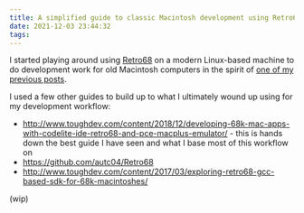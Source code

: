 ```yaml
---
title: A simplified guide to classic Macintosh development using Retro68 and pce-macplus
date: 2021-12-03 23:44:32
tags:
---
```

I started playing around using [Retro68](https://amzn.to/3omPX7Z) on a modern Linux-based machine to do development work for old Macintosh computers in the spirit of [one of my previous posts](/2021/02/11/technical-things-i-would-work-on-if-i-had-unlimited-time/).

I used a few other guides to build up to what I ultimately wound up using for my development workflow:

- http://www.toughdev.com/content/2018/12/developing-68k-mac-apps-with-codelite-ide-retro68-and-pce-macplus-emulator/ - this is hands down the best guide I have seen and what I base most of this workflow on
- https://github.com/autc04/Retro68
- http://www.toughdev.com/content/2017/03/exploring-retro68-gcc-based-sdk-for-68k-macintoshes/

(wip)